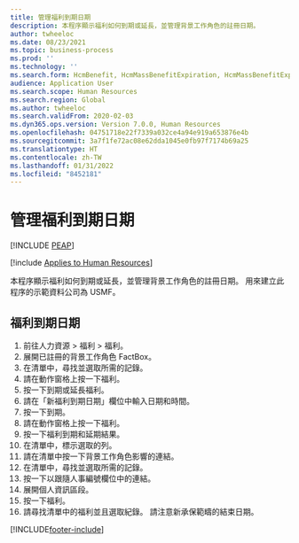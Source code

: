 ```yaml
---
title: 管理福利到期日期
description: 本程序顯示福利如何到期或延長，並管理背景工作角色的註冊日期。
author: twheeloc
ms.date: 08/23/2021
ms.topic: business-process
ms.prod: ''
ms.technology: ''
ms.search.form: HcmBenefit, HcmMassBenefitExpiration, HcmMassBenefitExpirationResults, HcmWorker, HcmWorkerEnrollment, BenefitWorkspace, HcmBenefitSummaryPart
audience: Application User
ms.search.scope: Human Resources
ms.search.region: Global
ms.author: twheeloc
ms.search.validFrom: 2020-02-03
ms.dyn365.ops.version: Version 7.0.0, Human Resources
ms.openlocfilehash: 04751718e22f7339a032ce4a94e919a653876e4b
ms.sourcegitcommit: 3a7f1fe72ac08e62dda1045e0fb97f7174b69a25
ms.translationtype: HT
ms.contentlocale: zh-TW
ms.lasthandoff: 01/31/2022
ms.locfileid: "8452181"
---
```

# <a name="manage-benefit-expiration-dates"></a>管理福利到期日期


[!INCLUDE [PEAP](../includes/peap-1.md)]

[!include [Applies to Human Resources](../includes/applies-to-hr.md)]

本程序顯示福利如何到期或延長，並管理背景工作角色的註冊日期。 用來建立此程序的示範資料公司為 USMF。

## <a name="benefit-expiration-dates"></a>福利到期日期

1. 前往人力資源 > 福利 > 福利。
2. 展開已註冊的背景工作角色 FactBox。
3. 在清單中，尋找並選取所需的記錄。
4. 請在動作窗格上按一下福利。
5. 按一下到期或延長福利。
6. 請在「新福利到期日期」欄位中輸入日期和時間。
7. 按一下到期。
8. 請在動作窗格上按一下福利。
9. 按一下福利到期和延期結果。
10. 在清單中，標示選取的列。
11. 請在清單中按一下背景工作角色影響的連結。
12. 在清單中，尋找並選取所需的記錄。
13. 按一下以跟隨人事編號欄位中的連結。
14. 展開個人資訊區段。
15. 按一下福利。
16. 請尋找清單中的福利並且選取紀錄。 請注意新承保範疇的結束日期。



[!INCLUDE[footer-include](../includes/footer-banner.md)]
